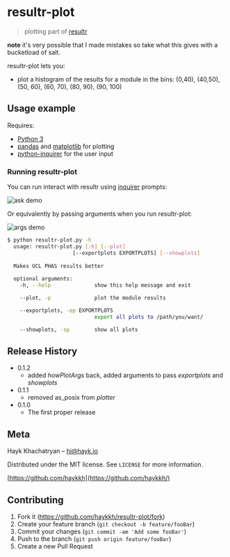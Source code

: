 #  resultr-plot
> plotting part of [resultr](https://github.com/haykkh/resultr)

**note** it's very possible that I made mistakes so take what this gives with a bucketload of salt.

resultr-plot lets you:
  * plot a histogram of the results for a module in the bins: (0,40), (40,50), (50, 60), (60, 70), (80, 90), (90, 100)

## Usage example

Requires:
  * [Python 3](https://www.python.org/downloads/)
  * [pandas](https://pandas.pydata.org/) and [matplotlib](https://matplotlib.org/) for plotting
  * [python-inquirer](https://github.com/magmax/python-inquirer) for the user input


### Running resultr-plot

You can run interact with resultr using [inquirer](https://github.com/magmax/python-inquirer) prompts:

![ask demo](demoAsk.gif)

Or equivalently by passing arguments when you run resultr-plot:

![args demo](demoArgs.gif)

```sh
$ python resultr-plot.py -h 
  usage: resultr-plot.py [-h] [--plot]
                     [--exportplots EXPORTPLOTS] [--showplots] 
  
  Makes UCL PHAS results better
  
  optional arguments:
    -h, --help              show this help message and exit

    --plot, -p              plot the module results

    --exportplots, -ep EXPORTPLOTS
                            export all plots to /path/you/want/

    --showplots, -sp        show all plots

```


## Release History

 
* 0.1.2
    * added _howPlotArgs_ back, added arguments to pass _exportplots_ and _showplots_ 
* 0.1.1
    * removed as_posix from  _plotter_
* 0.1.0
    * The first proper release


## Meta

Hayk Khachatryan – hi@hayk.io

Distributed under the MIT license. See ``LICENSE`` for more information.

[https://github.com/haykkh](https://github.com/haykkh/)

## Contributing

1. Fork it (<https://github.com/haykkh/resultr-plot/fork>)
2. Create your feature branch (`git checkout -b feature/fooBar`)
3. Commit your changes (`git commit -am 'Add some fooBar'`)
4. Push to the branch (`git push origin feature/fooBar`)
5. Create a new Pull Request
